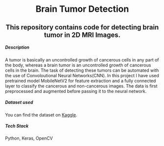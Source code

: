<h1 align = "center"> Brain Tumor Detection </h1>
<h2 align = "center"> This repository contains code for detecting brain tumor in 2D MRI Images.</h2>

<h5> Description </h5>
<p>A tumor is basically an uncontrolled growth of cancerous cells in any part of the body, whereas a brain tumor is an uncontrolled growth of cancerous cells in the brain. The task of detecting these tumors can be automated with the use of Convoloutional Neural Networks(CNN). In this project I have used pretrained model MobileNetV2 for feature extraction and a fully connected layer to classify the cancerous and non-cancerous images. The data is first preprocessed and augmented before passing it to the neural network.</p>

<h5> Dataset used </h5>
<p>You can find the dataset on <a href="https://www.kaggle.com/navoneel/brain-mri-images-for-brain-tumor-detection">Kaggle</a>.</p>

<h5> Tech Stack </h5>
<p>Python, Keras, OpenCV</p>
